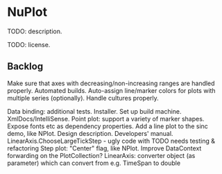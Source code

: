 NuPlot
======
TODO: description.

TODO: license.


Backlog
-------
Make sure that axes with decreasing/non-increasing ranges are handled properly.
Automated builds.
Auto-assign line/marker colors for plots with multiple series (optionally).
Handle cultures properly.
		
Data binding: additional tests.
Installer.
Set up build machine.
XmlDocs/IntelliSense.
Point plot: support a variety of marker shapes.
Expose fonts etc as dependency properties.
Add a line plot to the sinc demo, like NPlot.
Design description.
Developers' manual.
LinearAxis.ChooseLargeTickStep - ugly code with TODO needs testing & refactoring
Step plot: "Center" flag, like NPlot.
Improve DataContext forwarding on the PlotCollection?
LinearAxis: converter object (as parameter) which can convert from e.g. TimeSpan to double		
